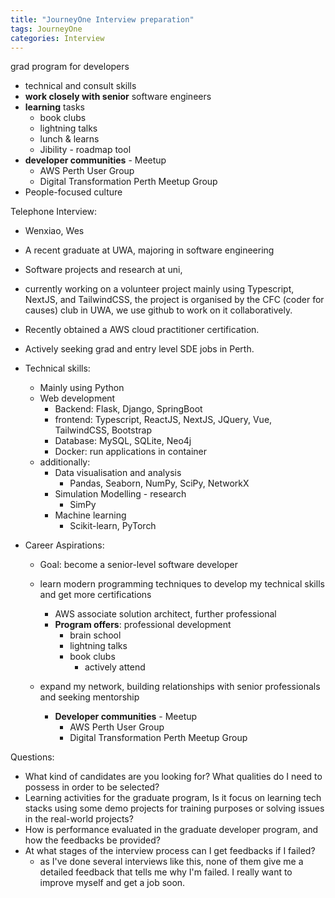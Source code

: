```yaml
---
title: "JourneyOne Interview preparation"
tags: JourneyOne
categories: Interview
---
```


grad program for developers

 - technical and consult skills
 - **work closely with senior** software engineers
 - **learning** tasks
   - book clubs
   - lightning talks
   - lunch & learns
   - Jibility - roadmap tool
 - **developer communities** - Meetup
   - AWS Perth User Group
   - Digital Transformation Perth Meetup Group
 - People-focused culture


Telephone Interview:

 - Wenxiao, Wes
 - A recent graduate at UWA, majoring in software engineering
 - Software projects and research at uni, 
 - currently working on a volunteer project mainly using Typescript, NextJS, and TailwindCSS, the project is 
   organised by the CFC (coder for causes) club in UWA, we use github to work on it collaboratively.
 - Recently obtained a AWS cloud practitioner certification.
 - Actively seeking grad and entry level SDE jobs in Perth.


 - Technical skills:
   - Mainly using Python
   - Web development
     - Backend: Flask, Django, SpringBoot
     - frontend: Typescript, ReactJS, NextJS, JQuery, Vue, TailwindCSS, Bootstrap
     - Database: MySQL, SQLite, Neo4j
     - Docker: run applications in container
   - additionally: 
     - Data visualisation and analysis
       - Pandas, Seaborn, NumPy, SciPy, NetworkX 
     - Simulation Modelling - research
       - SimPy
     - Machine learning
       - Scikit-learn, PyTorch


 - Career Aspirations:
   - Goal: become a senior-level software developer
   - learn modern programming techniques to develop my technical skills and get more certifications
     - AWS associate solution architect, further professional
     - **Program offers**: professional development
       - brain school
       - lightning talks
       - book clubs
         - actively attend

   - expand my network, building relationships with senior professionals and seeking mentorship
     - **Developer communities** - Meetup
       - AWS Perth User Group
       - Digital Transformation Perth Meetup Group


Questions:
 - What kind of candidates are you looking for? What qualities do I need to possess in order to be selected?
 - Learning activities for the graduate program, Is it focus on learning tech stacks using some demo projects for training purposes or solving issues in the real-world projects?
 - How is performance evaluated in the graduate developer program, and how the feedbacks be provided?
 - At what stages of the interview process can I get feedbacks if I failed?
   - as I've done several interviews like this, none of them give me a detailed feedback that tells me why I'm failed. I really want to improve myself and get a job soon.
